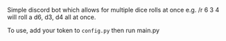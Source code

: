 Simple discord bot which allows for multiple dice rolls at once
e.g. /r 6 3 4 will roll a d6, d3, d4 all at once.

To use, add your token to  ```config.py``` then run main.py